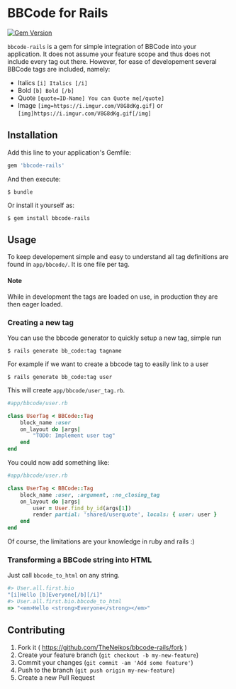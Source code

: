 # BBCode for Rails

[![Gem Version](https://badge.fury.io/rb/bbcode-rails.svg)](http://badge.fury.io/rb/bbcode-rails)

`bbcode-rails` is a gem for simple integration of BBCode into your application.
It does not assume your feature scope and thus does not include every tag out
there. However, for ease of developement several BBCode tags are included,
namely:

- Italics `[i] Italics [/i]`
- Bold `[b] Bold [/b]`
- Quote `[quote=ID-Name] You can Quote me[/quote]`
- Image `[img=https://i.imgur.com/V8G8dKg.gif]` or `[img]https://i.imgur.com/V8G8dKg.gif[/img]`


## Installation

Add this line to your application's Gemfile:

```ruby
gem 'bbcode-rails'
```

And then execute:

    $ bundle

Or install it yourself as:

    $ gem install bbcode-rails

## Usage

To keep developement simple and easy to understand all tag definitions are found
in `app/bbcode/`. It is one file per tag.

#### Note

While in development the tags are loaded on use, in production they are then
eager loaded.

### Creating a new tag

You can use the bbcode generator to quickly setup a new tag, simple run

    $ rails generate bb_code:tag tagname

For example if we want to create a bbcode tag to easily link to a user

    $ rails generate bb_code:tag user

This will create `app/bbcode/user_tag.rb`.

```ruby
#app/bbcode/user.rb

class UserTag < BBCode::Tag
    block_name :user
    on_layout do |args|
        "TODO: Implement user tag"
    end
end
```

You could now add something like:

```ruby
#app/bbcode/user.rb

class UserTag < BBCode::Tag
    block_name :user, :argument, :no_closing_tag
    on_layout do |args|
        user = User.find_by_id(args[1])
        render partial: 'shared/userquote', locals: { user: user }
    end
end
```

Of course, the limitations are your knowledge in ruby and rails :)

### Transforming a BBCode string into HTML

Just call `bbcode_to_html` on any string.

```ruby
#> User.all.first.bio
"[i]Hello [b]Everyone[/b][/i]"
#> User.all.first.bio.bbcode_to_html
=> "<em>Hello <strong>Everyone</strong></em>"
```

## Contributing

1. Fork it ( https://github.com/TheNeikos/bbcode-rails/fork )
2. Create your feature branch (`git checkout -b my-new-feature`)
3. Commit your changes (`git commit -am 'Add some feature'`)
4. Push to the branch (`git push origin my-new-feature`)
5. Create a new Pull Request

